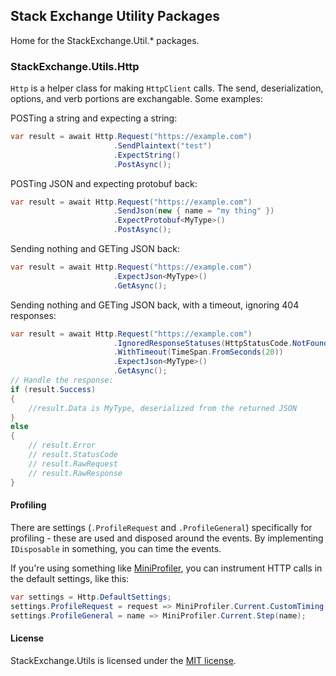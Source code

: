 ## Stack Exchange Utility Packages
Home for the StackExchange.Util.* packages.

### StackExchange.Utils.Http
`Http` is a helper class for making `HttpClient` calls. The send, deserialization, options, and verb portions are exchangable. Some examples:

POSTing a string and expecting a string:
```cs
var result = await Http.Request("https://example.com")
                       .SendPlaintext("test")
                       .ExpectString()
                       .PostAsync();
```

POSTing JSON and expecting protobuf back:
```cs
var result = await Http.Request("https://example.com")
                       .SendJson(new { name = "my thing" })
                       .ExpectProtobuf<MyType>()
                       .PostAsync();
```

Sending nothing and GETing JSON back:
```cs
var result = await Http.Request("https://example.com")
                       .ExpectJson<MyType>()
                       .GetAsync();
```

Sending nothing and GETing JSON back, with a timeout, ignoring 404 responses:
```cs
var result = await Http.Request("https://example.com")
                       .IgnoredResponseStatuses(HttpStatusCode.NotFound)
                       .WithTimeout(TimeSpan.FromSeconds(20))
                       .ExpectJson<MyType>()
                       .GetAsync();
// Handle the response:
if (result.Success)
{
    //result.Data is MyType, deserialized from the returned JSON
}
else
{
    // result.Error
    // result.StatusCode
    // result.RawRequest
    // result.RawResponse
}
```

#### Profiling
There are settings (`.ProfileRequest` and `.ProfileGeneral`) specifically for profiling - these are used and disposed around the events. By implementing `IDisposable` in something, you can time the events.

If you're using something like [MiniProfiler](https://miniprofiler.com/dotnet/), you can instrument HTTP calls in the default settings, like this:
```cs
var settings = Http.DefaultSettings;
settings.ProfileRequest = request => MiniProfiler.Current.CustomTiming("http", request.RequestUri.ToString(), request.Method.Method);
settings.ProfileGeneral = name => MiniProfiler.Current.Step(name);
```

#### License
StackExchange.Utils is licensed under the [MIT license](https://github.com/StackExchange/StackExchange.Utils/blob/master/LICENSE.txt).
